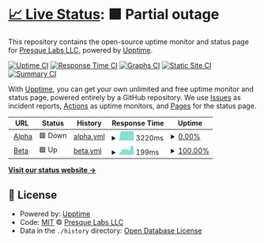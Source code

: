 # [📈 Live Status](https://presquelabs.github.io/upptime): <!--live status--> **🟧 Partial outage**

This repository contains the open-source uptime monitor and status page for [Presque Labs LLC](https://presquelabs.github.io/upptime), powered by [Upptime](https://github.com/upptime/upptime).

[![Uptime CI](https://github.com/presquelabs/upptime/workflows/Uptime%20CI/badge.svg)](https://github.com/presquelabs/upptime/actions?query=workflow%3A%22Uptime+CI%22)
[![Response Time CI](https://github.com/presquelabs/upptime/workflows/Response%20Time%20CI/badge.svg)](https://github.com/presquelabs/upptime/actions?query=workflow%3A%22Response+Time+CI%22)
[![Graphs CI](https://github.com/presquelabs/upptime/workflows/Graphs%20CI/badge.svg)](https://github.com/presquelabs/upptime/actions?query=workflow%3A%22Graphs+CI%22)
[![Static Site CI](https://github.com/presquelabs/upptime/workflows/Static%20Site%20CI/badge.svg)](https://github.com/presquelabs/upptime/actions?query=workflow%3A%22Static+Site+CI%22)
[![Summary CI](https://github.com/presquelabs/upptime/workflows/Summary%20CI/badge.svg)](https://github.com/presquelabs/upptime/actions?query=workflow%3A%22Summary+CI%22)

With [Upptime](https://upptime.js.org), you can get your own unlimited and free uptime monitor and status page, powered entirely by a GitHub repository. We use [Issues](https://github.com/presquelabs/upptime/issues) as incident reports, [Actions](https://github.com/presquelabs/upptime/actions) as uptime monitors, and [Pages](https://presquelabs.github.io/upptime) for the status page.

<!--start: status pages-->
<!-- This summary is generated by Upptime (https://github.com/upptime/upptime) -->
<!-- Do not edit this manually, your changes will be overwritten -->
<!-- prettier-ignore -->
| URL | Status | History | Response Time | Uptime |
| --- | ------ | ------- | ------------- | ------ |
| <img alt="" src="https://icons.duckduckgo.com/ip3/alpha.presquelabs.com.ico" height="13"> [Alpha](https://alpha.presquelabs.com) | 🟥 Down | [alpha.yml](https://github.com/presquelabs/upptime/commits/HEAD/history/alpha.yml) | <details><summary><img alt="Response time graph" src="./graphs/alpha/response-time-week.png" height="20"> 3220ms</summary><br><a href="https://presquelabs.github.io/upptime/history/alpha"><img alt="Response time 428" src="https://img.shields.io/endpoint?url=https%3A%2F%2Fraw.githubusercontent.com%2Fpresquelabs%2Fupptime%2FHEAD%2Fapi%2Falpha%2Fresponse-time.json"></a><br><a href="https://presquelabs.github.io/upptime/history/alpha"><img alt="24-hour response time 3215" src="https://img.shields.io/endpoint?url=https%3A%2F%2Fraw.githubusercontent.com%2Fpresquelabs%2Fupptime%2FHEAD%2Fapi%2Falpha%2Fresponse-time-day.json"></a><br><a href="https://presquelabs.github.io/upptime/history/alpha"><img alt="7-day response time 3220" src="https://img.shields.io/endpoint?url=https%3A%2F%2Fraw.githubusercontent.com%2Fpresquelabs%2Fupptime%2FHEAD%2Fapi%2Falpha%2Fresponse-time-week.json"></a><br><a href="https://presquelabs.github.io/upptime/history/alpha"><img alt="30-day response time 2169" src="https://img.shields.io/endpoint?url=https%3A%2F%2Fraw.githubusercontent.com%2Fpresquelabs%2Fupptime%2FHEAD%2Fapi%2Falpha%2Fresponse-time-month.json"></a><br><a href="https://presquelabs.github.io/upptime/history/alpha"><img alt="1-year response time 428" src="https://img.shields.io/endpoint?url=https%3A%2F%2Fraw.githubusercontent.com%2Fpresquelabs%2Fupptime%2FHEAD%2Fapi%2Falpha%2Fresponse-time-year.json"></a></details> | <details><summary><a href="https://presquelabs.github.io/upptime/history/alpha">0.00%</a></summary><a href="https://presquelabs.github.io/upptime/history/alpha"><img alt="All-time uptime 89.04%" src="https://img.shields.io/endpoint?url=https%3A%2F%2Fraw.githubusercontent.com%2Fpresquelabs%2Fupptime%2FHEAD%2Fapi%2Falpha%2Fuptime.json"></a><br><a href="https://presquelabs.github.io/upptime/history/alpha"><img alt="24-hour uptime 0.00%" src="https://img.shields.io/endpoint?url=https%3A%2F%2Fraw.githubusercontent.com%2Fpresquelabs%2Fupptime%2FHEAD%2Fapi%2Falpha%2Fuptime-day.json"></a><br><a href="https://presquelabs.github.io/upptime/history/alpha"><img alt="7-day uptime 0.00%" src="https://img.shields.io/endpoint?url=https%3A%2F%2Fraw.githubusercontent.com%2Fpresquelabs%2Fupptime%2FHEAD%2Fapi%2Falpha%2Fuptime-week.json"></a><br><a href="https://presquelabs.github.io/upptime/history/alpha"><img alt="30-day uptime 19.59%" src="https://img.shields.io/endpoint?url=https%3A%2F%2Fraw.githubusercontent.com%2Fpresquelabs%2Fupptime%2FHEAD%2Fapi%2Falpha%2Fuptime-month.json"></a><br><a href="https://presquelabs.github.io/upptime/history/alpha"><img alt="1-year uptime 89.04%" src="https://img.shields.io/endpoint?url=https%3A%2F%2Fraw.githubusercontent.com%2Fpresquelabs%2Fupptime%2FHEAD%2Fapi%2Falpha%2Fuptime-year.json"></a></details>
| <img alt="" src="https://icons.duckduckgo.com/ip3/beta.presquelabs.com.ico" height="13"> [Beta](https://beta.presquelabs.com) | 🟩 Up | [beta.yml](https://github.com/presquelabs/upptime/commits/HEAD/history/beta.yml) | <details><summary><img alt="Response time graph" src="./graphs/beta/response-time-week.png" height="20"> 199ms</summary><br><a href="https://presquelabs.github.io/upptime/history/beta"><img alt="Response time 637" src="https://img.shields.io/endpoint?url=https%3A%2F%2Fraw.githubusercontent.com%2Fpresquelabs%2Fupptime%2FHEAD%2Fapi%2Fbeta%2Fresponse-time.json"></a><br><a href="https://presquelabs.github.io/upptime/history/beta"><img alt="24-hour response time 182" src="https://img.shields.io/endpoint?url=https%3A%2F%2Fraw.githubusercontent.com%2Fpresquelabs%2Fupptime%2FHEAD%2Fapi%2Fbeta%2Fresponse-time-day.json"></a><br><a href="https://presquelabs.github.io/upptime/history/beta"><img alt="7-day response time 199" src="https://img.shields.io/endpoint?url=https%3A%2F%2Fraw.githubusercontent.com%2Fpresquelabs%2Fupptime%2FHEAD%2Fapi%2Fbeta%2Fresponse-time-week.json"></a><br><a href="https://presquelabs.github.io/upptime/history/beta"><img alt="30-day response time 769" src="https://img.shields.io/endpoint?url=https%3A%2F%2Fraw.githubusercontent.com%2Fpresquelabs%2Fupptime%2FHEAD%2Fapi%2Fbeta%2Fresponse-time-month.json"></a><br><a href="https://presquelabs.github.io/upptime/history/beta"><img alt="1-year response time 637" src="https://img.shields.io/endpoint?url=https%3A%2F%2Fraw.githubusercontent.com%2Fpresquelabs%2Fupptime%2FHEAD%2Fapi%2Fbeta%2Fresponse-time-year.json"></a></details> | <details><summary><a href="https://presquelabs.github.io/upptime/history/beta">100.00%</a></summary><a href="https://presquelabs.github.io/upptime/history/beta"><img alt="All-time uptime 95.65%" src="https://img.shields.io/endpoint?url=https%3A%2F%2Fraw.githubusercontent.com%2Fpresquelabs%2Fupptime%2FHEAD%2Fapi%2Fbeta%2Fuptime.json"></a><br><a href="https://presquelabs.github.io/upptime/history/beta"><img alt="24-hour uptime 100.00%" src="https://img.shields.io/endpoint?url=https%3A%2F%2Fraw.githubusercontent.com%2Fpresquelabs%2Fupptime%2FHEAD%2Fapi%2Fbeta%2Fuptime-day.json"></a><br><a href="https://presquelabs.github.io/upptime/history/beta"><img alt="7-day uptime 100.00%" src="https://img.shields.io/endpoint?url=https%3A%2F%2Fraw.githubusercontent.com%2Fpresquelabs%2Fupptime%2FHEAD%2Fapi%2Fbeta%2Fuptime-week.json"></a><br><a href="https://presquelabs.github.io/upptime/history/beta"><img alt="30-day uptime 67.72%" src="https://img.shields.io/endpoint?url=https%3A%2F%2Fraw.githubusercontent.com%2Fpresquelabs%2Fupptime%2FHEAD%2Fapi%2Fbeta%2Fuptime-month.json"></a><br><a href="https://presquelabs.github.io/upptime/history/beta"><img alt="1-year uptime 95.65%" src="https://img.shields.io/endpoint?url=https%3A%2F%2Fraw.githubusercontent.com%2Fpresquelabs%2Fupptime%2FHEAD%2Fapi%2Fbeta%2Fuptime-year.json"></a></details>

<!--end: status pages-->

[**Visit our status website →**](https://presquelabs.github.io/upptime)

## 📄 License

- Powered by: [Upptime](https://github.com/upptime/upptime)
- Code: [MIT](./LICENSE) © [Presque Labs LLC](https://presquelabs.github.io/upptime)
- Data in the `./history` directory: [Open Database License](https://opendatacommons.org/licenses/odbl/1-0/)
